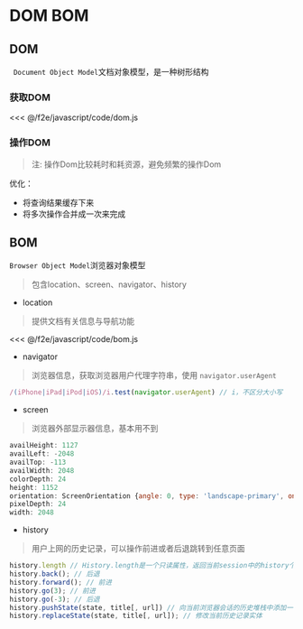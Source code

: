 # DOM  BOM

## DOM
` Document Object Model`文档对象模型，是一种树形结构
 ### 获取DOM

 <<< @/f2e/javascript/code/dom.js

 ### 操作DOM
 > 注: 操作Dom比较耗时和耗资源，避免频繁的操作Dom

优化：
- 将查询结果缓存下来
- 将多次操作合并成一次来完成


## BOM
`Browser Object Model`浏览器对象模型
>包含location、screen、navigator、history

- location 
>提供文档有关信息与导航功能

 <<< @/f2e/javascript/code/bom.js

- navigator
>浏览器信息，获取浏览器用户代理字符串，使用 `navigator.userAgent`
```js
/(iPhone|iPad|iPod|iOS)/i.test(navigator.userAgent) // i，不区分大小写
```

- screen
>浏览器外部显示器信息，基本用不到
```js
availHeight: 1127
availLeft: -2048
availTop: -113
availWidth: 2048
colorDepth: 24
height: 1152
orientation: ScreenOrientation {angle: 0, type: 'landscape-primary', onchange: null}
pixelDepth: 24
width: 2048
```
- history
>用户上网的历史记录，可以操作前进或者后退跳转到任意页面
```js
history.length // History.length是一个只读属性，返回当前session中的history个数，包含当前页面在内
history.back(); // 后退
history.forward(); // 前进
history.go(3); // 前进
history.go(-3); // 后退
history.pushState(state, title[, url]) // 向当前浏览器会话的历史堆栈中添加一个状态
history.replaceState(state, title[, url]); // 修改当前历史记录实体
```






